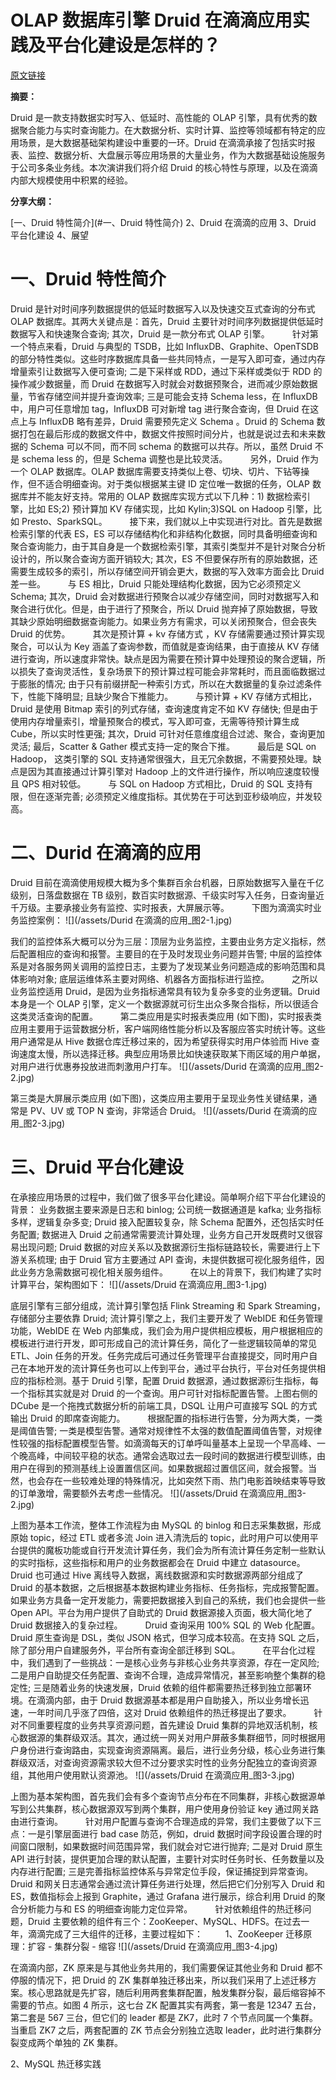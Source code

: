 # OLAP 数据库引擎 Druid 在滴滴应用实践及平台化建设是怎样的？

[原文链接](https://mp.weixin.qq.com/s/ByDu4XPy-xbdtefgI6w5dQ)

**摘要：**

Druid 是一款支持数据实时写入、低延时、高性能的 OLAP 引擎，具有优秀的数据聚合能力与实时查询能力。在大数据分析、实时计算、监控等领域都有特定的应用场景，是大数据基础架构建设中重要的一环。Druid 在滴滴承接了包括实时报表、监控、数据分析、大盘展示等应用场景的大量业务，作为大数据基础设施服务于公司多条业务线。本次演讲我们将介绍 Druid 的核心特性与原理，以及在滴滴内部大规模使用中积累的经验。

**分享大纲：**

[一、Druid 特性简介](#一、Druid 特性简介)
2、Druid 在滴滴的应用
3、Druid 平台化建设
4、展望

# 一、Druid 特性简介

Druid 是针对时间序列数据提供的低延时数据写入以及快速交互式查询的分布式 OLAP 数据库。其两大关键点是：首先，Druid 主要针对时间序列数据提供低延时数据写入和快速聚合查询; 其次，Druid 是一款分布式 OLAP 引擎。
　　
针对第一个特点来看，Druid 与典型的 TSDB，比如 InfluxDB、Graphite、OpenTSDB 的部分特性类似。这些时序数据库具备一些共同特点，一是写入即可查，通过内存增量索引让数据写入便可查询; 二是下采样或 RDD，通过下采样或类似于 RDD 的操作减少数据量，而 Druid 在数据写入时就会对数据预聚合，进而减少原始数据量，节省存储空间并提升查询效率; 三是可能会支持 Schema less，在 InfluxDB 中，用户可任意增加 tag，InfluxDB 可对新增 tag 进行聚合查询，但 Druid 在这点上与 InfluxDB 略有差异，Druid 需要预先定义 Schema 。Druid 的 Schema 数据打包在最后形成的数据文件中，数据文件按照时间分片，也就是说过去和未来数据的 Schema 可以不同，而不同 schema 的数据可以共存。所以，虽然 Druid 不是 schema less 的，但是 Schema 调整也是比较灵活。
　　
另外，Druid 作为一个 OLAP 数据库。OLAP 数据库需要支持类似上卷、切块、切片、下钻等操作，但不适合明细查询。对于类似根据某主键 ID 定位唯一数据的任务，OLAP 数据库并不能友好支持。常用的 OLAP 数据库实现方式以下几种：1) 数据检索引擎，比如 ES;2) 预计算加 KV 存储实现，比如 Kylin;3)SQL on Hadoop 引擎，比如 Presto、SparkSQL。
　　
接下来，我们就以上中实现进行对比。首先是数据检索引擎的代表 ES，ES 可以存储结构化和非结构化数据，同时具备明细查询和聚合查询能力，由于其自身是一个数据检索引擎，其索引类型并不是针对聚合分析设计的，所以聚合查询方面开销较大; 其次，ES 不但要保存所有的原始数据，还需要生成较多的索引，所以存储空间开销会更大，数据的写入效率方面会比 Druid 差一些。
　　
与 ES 相比，Druid 只能处理结构化数据，因为它必须预定义 Schema; 其次，Druid 会对数据进行预聚合以减少存储空间，同时对数据写入和聚合进行优化。但是，由于进行了预聚合，所以 Druid 抛弃掉了原始数据，导致其缺少原始明细数据查询能力。如果业务方有需求，可以关闭预聚合，但会丧失 Druid 的优势。
　　
其次是预计算 + kv 存储方式 ，KV 存储需要通过预计算实现聚合，可以认为 Key 涵盖了查询参数，而值就是查询结果，由于直接从 KV 存储进行查询，所以速度非常快。缺点是因为需要在预计算中处理预设的聚合逻辑，所以损失了查询灵活性，复杂场景下的预计算过程可能会非常耗时，而且面临数据过于膨胀的情况; 由于只有前缀拼配一种索引方式，所以在大数据量的复杂过滤条件下，性能下降明显; 且缺少聚合下推能力。
　　
与预计算 + KV 存储方式相比，Druid 是使用 Bitmap 索引的列式存储，查询速度肯定不如 KV 存储快; 但是由于使用内存增量索引，增量预聚合的模式，写入即可查，无需等待预计算生成 Cube，所以实时性更强; 其次，Druid 可针对任意维度组合过滤、聚合，查询更加灵活; 最后，Scatter & Gather 模式支持一定的聚合下推。
　　
最后是 SQL on Hadoop， 这类引擎的 SQL 支持通常很强大，且无冗余数据，不需要预处理。缺点是因为其直接通过计算引擎对 Hadoop 上的文件进行操作，所以响应速度较慢且 QPS 相对较低。
　　
与 SQL on Hadoop 方式相比，Druid 的 SQL 支持有限，但在逐渐完善; 必须预定义维度指标。其优势在于可达到亚秒级响应，并发较高。

# 二、Durid 在滴滴的应用
Druid 目前在滴滴使用规模大概为多个集群百余台机器，日原始数据写入量在千亿级别，日落盘数据在 TB 级别，数百实时数据源、千级实时写入任务，日查询量近千万级。主要承接业务有监控、实时报表，大屏展示等。
　　
下图为滴滴实时业务监控案例：
![](/assets/Durid 在滴滴的应用_图2-1.jpg)

我们的监控体系大概可以分为三层：顶层为业务监控，主要由业务方定义指标，然后配置相应的查询和报警。主要目的在于及时发现业务问题并告警; 中层的监控体系是对各服务网关调用的监控日志，主要为了发现某业务问题造成的影响范围和具体影响对象; 底层运维体系主要对网络、机器各方面指标进行监控。
　　
之所以业务监控适用 Druid，是因为业务指标通常具有较为复杂多变的业务逻辑。Druid 本身是一个 OLAP 引擎，定义一个数据源就可衍生出众多聚合指标，所以很适合这类灵活查询的配置。
　　
第二类应用是实时报表类应用 (如下图)，实时报表类应用主要用于运营数据分析，客户端网络性能分析以及客服应答实时统计等。这些用户通常是从 Hive 数据仓库迁移过来的，因为希望获得实时用户体验而 Hive 查询速度太慢，所以选择迁移。典型应用场景比如快速获取某下雨区域的用户单据，对用户进行优惠券投放进而刺激用户打车。
![](/assets/Durid 在滴滴的应用_图2-2.jpg)

第三类是大屏展示类应用 (如下图)，这类应用主要用于呈现业务性关键结果，通常是 PV、UV 或 TOP N 查询，非常适合 Druid。
![](/assets/Durid 在滴滴的应用_图2-3.jpg)

# 三、Druid 平台化建设

在承接应用场景的过程中，我们做了很多平台化建设。简单啊介绍下平台化建设的背景： 业务数据主要来源是日志和 binlog; 公司统一数据通道是 kafka; 业务指标多样，逻辑复杂多变; Druid 接入配置较复杂，除 Schema 配置外，还包括实时任务配置; 数据进入 Druid 之前通常需要流计算处理，业务方自己开发既费时又很容易出现问题; Druid 数据的对应关系以及数据源衍生指标链路较长，需要进行上下游关系梳理; 由于 Druid 官方主要通过 API 查询，未提供数据可视化服务组件，因此业务方急需数据可视化相关服务组件。
　　
在以上的背景下，我们构建了实时计算平台，架构图如下：
![](/assets/Druid 在滴滴应用_图3-1.jpg)

底层引擎有三部分组成，流计算引擎包括 Flink Streaming 和 Spark Streaming，存储部分主要依靠 Druid; 流计算引擎之上，我们主要开发了 WebIDE 和任务管理功能，WebIDE 在 Web 内部集成，我们会为用户提供相应模板，用户根据相应的模板进行进行开发，即可形成自己的流计算任务，简化了一些逻辑较简单的常见 ETL、Join 任务的开发。任务完成后可通过任务管理平台直接提交，同时用户自己在本地开发的流计算任务也可以上传到平台，通过平台执行，平台对任务提供相应的指标检测。基于 Druid 引擎，配置 Druid 数据源，通过数据源衍生指标，每一个指标其实就是对 Druid 的一个查询。用户可针对指标配置告警。上图右侧的 DCube 是一个拖拽式数据分析的前端工具，DSQL 让用户可直接写 SQL 的方式输出 Druid 的即席查询能力。
　　
根据配置的指标进行告警，分为两大类，一类是阈值告警; 一类是模型告警。通常对规律性不太强的数值配置阈值告警，对规律性较强的指标配置模型告警。如滴滴每天的订单呼叫量基本上呈现一个早高峰、一个晚高峰，中间较平稳的状态。通常会选取过去一段时间的数据进行模型训练，由用户在得到的预测基线上设置置信区间。如果数据超过置信区间，就会报警。当然，也会存在一些较难处理的特殊情况，比如突然下雨、热门电影首映结束等导致的订单激增，需要额外去考虑一些情况。
![](/assets/Druid 在滴滴应用_图3-2.jpg)

上图为基本工作流，整体工作流程为由 MySQL 的 binlog 和日志采集数据，形成原始 topic，经过 ETL 或者多流 Join 进入清洗后的 topic，此时用户可以使用平台提供的魔板功能或自行开发流计算任务，我们会为所有流计算任务定制一些默认的实时指标，这些指标和用户的业务数据都会在 Druid 中建立 datasource。Druid 也可通过 Hive 离线导入数据，离线数据源和实时数据源两部分组成了 Druid 的基本数据，之后根据基本数据构建业务指标、任务指标，完成报警配置。如果业务方具备一定开发能力，需要把数据接入到自己的系统，我们也会提供一些 Open API。平台为用户提供了自助式的 Druid 数据源接入页面，极大简化地了 Druid 数据接入的复杂过程。
　　
Druid 查询采用 100% SQL 的 Web 化配置。Druid 原生查询是 DSL，类似 JSON 格式，但学习成本较高。在支持 SQL 之后，除了部分用户自建服务外，平台所有查询全部迁移到 SQL。
　　
在平台化过程中，我们遇到了一些挑战：一是核心业务与非核心业务共享资源，存在一定风险; 二是用户自助提交任务配置、查询不合理，造成异常情况，甚至影响整个集群的稳定性; 三是随着业务的快速发展，Druid 依赖的组件都需要热迁移到独立部署环境。在滴滴内部，由于 Druid 数据源基本都是用户自助接入，所以业务增长迅速，一年时间几乎涨了四倍，这对 Druid 依赖组件的热迁移提出了要求。
　　
针对不同重要程度的业务共享资源问题，首先建设 Druid 集群的异地双活机制，核心数据源的集群级双活。其次，通过统一网关对用户屏蔽多集群细节，同时根据用户身份进行查询路由，实现查询资源隔离。最后，进行业务分级，核心业务进行集群级双活，对查询资源需求较大但不过分要求实时性的业务分配独立的查询资源组，其他用户使用默认资源池。
![](/assets/Druid 在滴滴应用_图3-3.jpg)

上图为基本架构图，首先我们会有多个查询节点分布在不同集群，非核心数据源单写到公共集群，核心数据源双写到两个集群，用户使用身份验证 key 通过网关路由进行查询。
　　
针对用户配置与查询不合理造成的异常，我们主要做了以下三点：一是引擎层面进行 bad case 防范，例如，druid 数据时间字段设置合理的时间窗口限制，如果数据时间范围异常，我们就会对它进行抛弃; 二是对 Druid 原生 API 进行封装，提供更加合理的默认配置，主要针对实时任务时长、任务数量以及内存进行配置; 三是完善指标监控体系与异常定位手段，保证捕捉到异常查询。Druid 和网关日志通常会通过流计算任务进行处理，然后把它们分别写入 Druid 和 ES，数值指标会上报到 Graphite，通过 Grafana 进行展示，综合利用 Druid 的聚合分析能力与和 ES 的明细查询能力定位异常。
　　
针对依赖组件的热迁移问题，Druid 主要依赖的组件有三个：ZooKeeper、MySQL、HDFS。在过去一年，滴滴完成了三大组件的迁移，主要过程如下：
　　
1、ZooKeeper 迁移原理：扩容 - 集群分裂 - 缩容
![](/assets/Druid 在滴滴应用_图3-4.jpg)

在滴滴内部，ZK 原来是与其他业务共用的，我们需要保证其他业务和 Druid 都不停服的情况下，把 Druid 的 ZK 集群单独迁移出来，所以我们采用了上述迁移方案。核心思路就是先扩容，随后利用两套集群配置，触发集群分裂，最后缩容掉不需要的节点。如图 4 所示，这七台 ZK 配置其实有两套，第一套是 12347 五台，第二套是 567 三台，但它们的 leader 都是 ZK7，此时 7 个节点同属一个集群。当重启 ZK7 之后，两套配置的 ZK 节点会分别独立选取 leader，此时进行集群分裂变成两个单独的 ZK 集群。

2、MySQL 热迁移实践
